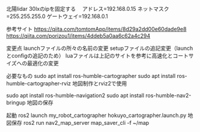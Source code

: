 北陽lidar 30lxのipを固定する　
アドレス=192.168.0.15 ネットマスク=255.255.255.0 ゲートウェイ=192.168.0.1

参考サイト
https://qiita.com/tomtomApp/items/8d29a2dd00e60dade9e8
https://qiita.com/porizou1/items/4ddeb5a0aa6c62a4c294

変更点
launchファイルの所々の名前の変更
setupファイルの追記変更（launchとconfigの追記のため）
luaファイルは上記のサイトを参考に高速化とコートサイズへの最適化の変更

必要なもの
sudo apt install ros-humble-cartographer 
sudo apt install ros-humble-cartographer-rviz
地図制作とrviz2で使用

sudo apt install ros-humble-navigation2
sudo apt install ros-humble-nav2-bringup
地図の保存

起動
ros2 launch my_robot_cartographer hokuyo_cartographer.launch.py
地図保存
ros2 run nav2_map_server map_saver_cli -f ~/map
